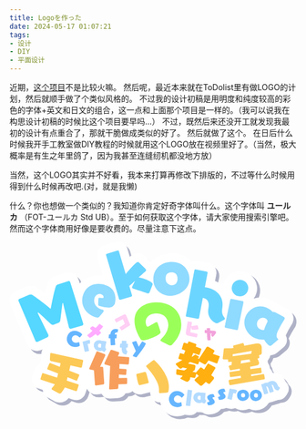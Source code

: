 ```yaml
---
title: Logoを作った
date: 2024-05-17 01:07:21
tags: 
- 设计
- DIY
- 平面设计
---
```

近期，[这个项目](https://github.com/Aikoyori/ProgrammingVTuberLogos)不是比较火嘛。
然后呢，最近本来就在ToDolist里有做LOGO的计划，然后就顺手做了个类似风格的。
不过我的设计初稿是用明度和纯度较高的彩色的字体+英文和日文的组合，这一点和上面那个项目是一样的。（我可以说我在构思设计初稿的时候比这个项目要早吗...）
不过，既然后来还没开工就发现我最初的设计有点重合了，那就干脆做成类似的好了。
然后就做了这个。
在日后什么时候我开手工教室做DIY教程的时候就用这个LOGO放在视频里好了。（当然，极大概率是有生之年里鸽了，因为我甚至连缝纫机都没地方放）

当然，这个LOGO其实并不好看，我本来打算再修改下排版的，不过等什么时候用得到什么时候再改吧.(对，就是我懒)

什么？你也想做一个类似的？我知道你肯定好奇字体叫什么。这个字体叫 __ユールカ__ （FOT-ユールカ Std UB）。至于如何获取这个字体，请大家使用搜索引擎吧。
然而这个字体商用好像是要收费的。尽量注意下这点。

<svg xmlns="http://www.w3.org/2000/svg" viewBox="0 0 307.7 190.4"><g id="图层_2" data-name="图层 2"><g id="图层_1-2" data-name="图层 1"><path d="M301.3,75.6l-9.2-4.9-1-.5-1.5-.5a30.5,30.5,0,0,0-7.2-4.3,25.5,25.5,0,0,0-17.6-1.1,18.8,18.8,0,0,0,3.2-6.5,18.4,18.4,0,1,0-35.6-9.2,13.8,13.8,0,0,0-.3,2,28.9,28.9,0,0,0-8.6-5.3l1.3-6.7a10.7,10.7,0,0,0-8.5-12.5l-11.8-2.3a10.4,10.4,0,0,0-6.3.8,27.8,27.8,0,0,0-21.1-9c-9.3,0-17.1,3.6-22.4,9.4l-5.9-5.9A11,11,0,0,0,138.2,16c-1.1.2-2.9.6-6.2,3.4L129.5,11v-.4a10.8,10.8,0,0,0-12.7-7.1L104.6,7.1h-.4a11,11,0,0,0-7,12.7l5.9,19.7a27.4,27.4,0,0,0-17,2.4,23.9,23.9,0,0,0-7.7,6l-1.3-4.1-.2-.5a11,11,0,0,0-13.6-6.8L51.8,40.1l-.5.2a12.7,12.7,0,0,0-7.4,7.1,110.3,110.3,0,0,0-3,10.9,89,89,0,0,0-9.2-6.4c-3.7-2.2-8.3-1.4-10.4-.7L9.8,56.1l-.4.2A11.1,11.1,0,0,0,3.8,70.2L22,113.4a11.2,11.2,0,0,0,10.4,7.1,12.7,12.7,0,0,0,3.8-.7l2.2-1a7.5,7.5,0,0,0-.7,1.8,9.8,9.8,0,0,0-.5,2.9l-.3,4.9v1.8c0,.1-.1.2-.1.3l-2.1,5.2a10.3,10.3,0,0,0-5.8,6.4l-1.7,5.4a10.5,10.5,0,0,0,6.9,13.1l4.6,1.5a10.6,10.6,0,0,0,5.5,8.3l6.6,3.7.6.3,2,.8a11.2,11.2,0,0,0,3.6.5,11.6,11.6,0,0,0,9.4-4.7l4.9,1.6h.1a10.3,10.3,0,0,0,7.9-.8,10.5,10.5,0,0,0,5.1-6l1.7-5.1a10.4,10.4,0,0,0,9.6,6.2h1.6l4.4-.6a10.6,10.6,0,0,0,9.1,5.1h.4l7.6-.5a10.3,10.3,0,0,0,8.8-5.2h1a10.1,10.1,0,0,0,6.3-2.2,10.4,10.4,0,0,0,7.7,3.4h1.7l9.6-2.3a9.8,9.8,0,0,0,.9,4.8,10.2,10.2,0,0,0,9.4,6.2h.5A17.7,17.7,0,0,0,175.9,189a18.1,18.1,0,0,0,6.9,1.4,20.3,20.3,0,0,0,8.2-1.8h.3l4,.5h1.2a9.8,9.8,0,0,0,7.4-3.4,9.7,9.7,0,0,0,2.4.2h2.2l1.8.5a11.1,11.1,0,0,0,6.2,1.9h.3c5.7,0,10.4-2.3,13.2-5.8a22.5,22.5,0,0,0,5.4-1.2l3.3.7a8.5,8.5,0,0,0,2.3.3,10.1,10.1,0,0,0,3.9-.8,16.2,16.2,0,0,0,8.2,2.2,16,16,0,0,0,6.8-1.5,16.5,16.5,0,0,0,7.1,1.6,16.7,16.7,0,0,0,14.1-8l1.9-.6h.4l.8-.3.6-.2,4.1-1.2h.4l1.5-.7a12,12,0,0,0,2.8-.3,10.1,10.1,0,0,0,6.1-4.5h.1l1.2-1.9a10,10,0,0,0,1.3-7.9,10.2,10.2,0,0,0-3.2-5.1,15.1,15.1,0,0,0-13.9-9.4,10.2,10.2,0,0,0-2.9-4.9v-.7a10.5,10.5,0,0,0-2.1-4.8,9.9,9.9,0,0,0-.2-1.7c0-.2-.1-.4-.1-.6s.1-.3.2-.5a11.5,11.5,0,0,0,2.8-5.6,12.5,12.5,0,0,0,7.5-2.9l6.4-5.4a11.1,11.1,0,0,0,2.9-4,9.7,9.7,0,0,0-.4-8.8l.2-.4a103,103,0,0,1,6.1-10.8l.9-1.4.4-1C309.1,84.5,306.8,78.5,301.3,75.6ZM44.8,103.4h0l3.5-1.3h0Zm78.9-14.3h.4l.3.5Zm1.1.4-.2-.3h.3A.4.4,0,0,0,124.8,89.5Zm57.3,82.4.9-.5.3.3-.9.6Zm1.2.7-.5.3-.2-.3.7-.5Zm35.1-70.7Z" style="fill:#afb2c6"/><path d="M298.2,72.3,289,67.5l-1-.5-1.4-.5a30.2,30.2,0,0,0-7.3-4.4A25.5,25.5,0,0,0,261.8,61a18.1,18.1,0,0,0,3.1-6.4,18.3,18.3,0,1,0-35.5-9.2,12.9,12.9,0,0,0-.4,1.9,32,32,0,0,0-8.6-5.3l1.3-6.6a10.8,10.8,0,0,0-8.5-12.6l-11.8-2.2a11.4,11.4,0,0,0-6.3.7A28.1,28.1,0,0,0,174,12.4c-9.2,0-17.1,3.5-22.3,9.4l-6-6a11.4,11.4,0,0,0-10.6-3.1c-1.1.3-2.9.7-6.2,3.5l-2.5-8.5V7.4A10.7,10.7,0,0,0,113.6.3L101.5,3.8l-.4.2a10.7,10.7,0,0,0-6.9,12.6L100,36.4a27.5,27.5,0,0,0-17,2.4,26.3,26.3,0,0,0-7.7,5.9l-1.3-4-.2-.5a10.8,10.8,0,0,0-13.6-6.8L48.7,36.9l-.5.2a12.5,12.5,0,0,0-7.3,7.1,83.3,83.3,0,0,0-3,10.9,92.1,92.1,0,0,0-9.3-6.5c-3.7-2.1-8.3-1.4-10.4-.6L6.7,52.9l-.4.2A11.1,11.1,0,0,0,.7,67l18.2,43.1a11.1,11.1,0,0,0,10.4,7.1,10.2,10.2,0,0,0,3.8-.7l2.3-1a6.4,6.4,0,0,0-.8,1.9,9.3,9.3,0,0,0-.5,2.9l-.3,4.9v.3a7.6,7.6,0,0,0,.1,1.5l-.2.3-2.1,5.1a10.5,10.5,0,0,0-5.8,6.5l-1.7,5.4a10.2,10.2,0,0,0,.5,7.5,10.5,10.5,0,0,0,6.4,5.6l4.6,1.5a10.6,10.6,0,0,0,5.5,8.3l6.6,3.6.7.4,1.9.8a14.9,14.9,0,0,0,3.6.5,11.9,11.9,0,0,0,9.4-4.7l4.9,1.6h.1a10.3,10.3,0,0,0,13-6.7l1.7-5.1a10.4,10.4,0,0,0,9.6,6.2h1.6l4.5-.7a10.3,10.3,0,0,0,9,5.1h.4l7.6-.4a10.8,10.8,0,0,0,8.8-5.2h1a9.9,9.9,0,0,0,6.3-2.3,10.2,10.2,0,0,0,7.7,3.4h1.7l9.6-2.3a12.3,12.3,0,0,0,.9,4.7,10.4,10.4,0,0,0,9.4,6.2h.6a13.3,13.3,0,0,0,1.3,4.3,18.1,18.1,0,0,0,9.8,9.4,18.5,18.5,0,0,0,7,1.3,21.4,21.4,0,0,0,8.1-1.7h.3l4,.5h1.2a9.8,9.8,0,0,0,7.4-3.4l2.5.2h2.1l1.9.4a10,10,0,0,0,6.2,2h.2c5.7,0,10.5-2.3,13.2-5.9a15.3,15.3,0,0,0,5.4-1.2l3.3.8a9.1,9.1,0,0,0,2.3.3,11,11,0,0,0,4-.8,15.7,15.7,0,0,0,8.2,2.2,16.4,16.4,0,0,0,6.8-1.5,16,16,0,0,0,7,1.6,17.3,17.3,0,0,0,14.2-8l1.8-.6h.4l.8-.3.7-.2,4.1-1.3h.3l1.5-.7a13.6,13.6,0,0,0,2.9-.3,10,10,0,0,0,6-4.4l.2-.2,1.1-1.8a10.3,10.3,0,0,0,1.3-8,9.7,9.7,0,0,0-3.1-5,15.3,15.3,0,0,0-14-9.4,10.2,10.2,0,0,0-2.9-4.9v-.8a10.4,10.4,0,0,0-2.1-4.8,8.8,8.8,0,0,0-.2-1.6,1.3,1.3,0,0,0-.1-.6l.2-.5a11.9,11.9,0,0,0,2.8-5.6,12.5,12.5,0,0,0,7.5-3l6.4-5.4a10.3,10.3,0,0,0,3-3.9,10.7,10.7,0,0,0-.4-8.9c0-.1.1-.3.1-.4A90.2,90.2,0,0,1,302.5,89l.8-1.3.4-1C306,81.2,303.7,75.2,298.2,72.3Z" style="fill:#fff"/><path d="M78,89.9,66.2,93.3A2.3,2.3,0,0,1,63.7,92h0L57.5,66.6v-.3c-.1-.4-.3-.6-.5-.5s-.2.3-.3.6-1.4,12.1-2.3,18.3a2.9,2.9,0,0,1-1.6,2.1L47,89.1a2.5,2.5,0,0,1-2.5-.8C39.8,84.1,32.6,77.1,31,76.1l-.7-.3q-.2.2,0,.6v.4L41.7,99.9h0a2.5,2.5,0,0,1-1.3,2.7l-10.5,4.8h-.1a1.7,1.7,0,0,1-2.1-1.1L9.6,63.5a1.6,1.6,0,0,1,.9-2.1l10.9-4.6h.1a4.8,4.8,0,0,1,2.4,0c3.9,2.3,12.3,8.7,19.8,14.9l.3.2c.2-.1.2-.2.2-.4,1.8-9.7,4-19.9,5.6-24.1a3.2,3.2,0,0,1,1.7-1.5h.1L63,42.3a1.4,1.4,0,0,1,1.9.9H65L79,87.7a1.8,1.8,0,0,1-1,2.2Z" style="fill:#55d7ff"/><path d="M92.2,81C79.3,76.5,75.9,65.5,78.9,56.9s11.5-14.6,24.4-10.2,10.3,17.7,9.7,19.5-2.7,4.4-6.5,4.4a37.9,37.9,0,0,1-10.4-1.8,1.3,1.3,0,0,1-1-1.5c0-2.1.2-6.2.2-6.4a1.4,1.4,0,0,1,1.6-.7c3.2.4,3.6.4,3.9-.4s-.3-2.7-2.7-3.5-5.8.6-7,4.1,0,9.6,7.1,12.1a5,5,0,0,0,1.3.3h.1a1.7,1.7,0,0,1,1.2,2.1,52.7,52.7,0,0,1-4.5,5.5,2.9,2.9,0,0,1-3.4.7Z" style="fill:#8fdaff"/><path d="M150.3,54c-.4.8-.7,1.2-1.3,1.4h-1.1c-3.7-1.4-12.1-4.1-15.5-5.2a1.8,1.8,0,0,1-1-1.1,1.3,1.3,0,0,1,.2-1l3-6.3c-2.5,2.4-4.9,4.6-5.9,5.4l-.3.3,2.9,9.8a1.2,1.2,0,0,1-.8,1.6L119,62.2a1.2,1.2,0,0,1-1.6-.8L103.5,14.3h-.1a1.3,1.3,0,0,1,.9-1.4l11.5-3.4h.1a1.1,1.1,0,0,1,1.4.8l7.3,24.5c2-2.4,10.2-12.3,12.7-12.9a1.8,1.8,0,0,1,1.7.6l6.8,6.7a2.1,2.1,0,0,1,.6,1,1.8,1.8,0,0,1-.7,1.7c-1.3,1-4.2,3.7-7.2,6.4,4.4.3,14.4,4.5,14.9,6.7a1.7,1.7,0,0,1-.1,1.2Z" style="fill:#6cd5ff"/><path d="M172.6,58.1c-9.8,0-18.4-7-18.4-17.6,0-12.4,9.3-18.8,19.8-18.8,13.3,0,19,10.4,19,18.2C193,51.6,181.1,58.1,172.6,58.1Zm7.6-18.3c0-1.2-.2-7-6.3-7s-6.5,4.3-6.5,7a6.7,6.7,0,0,0,6.6,6.9C178.3,46.7,180.2,43.2,180.2,39.8Z" style="fill:#8fdaff"/><path d="M223.7,87.1a2.8,2.8,0,0,1-1.9.4c-.2-.1-10.7-4.1-8.5-16.1,1.4-7.1-1.4-10.3-5.7-11.1h-.3l-4,21.4a1.3,1.3,0,0,1-1.4,1l-11.8-2.3a1.1,1.1,0,0,1-1-1.4l9.1-48.2a1.3,1.3,0,0,1,1.5-1.1L211.5,32a1.2,1.2,0,0,1,.9,1.4l-2.9,15.4a15.2,15.2,0,0,1,2.1.3c11.1,2.1,18.7,10.4,16.6,22.1-.6,3.8-.4,6.9,2,9.8.3.3.9,1,.7,1.7s-.2.6-.7.9Z" style="fill:#6cd5ff"/><path d="M245,58.3a8.8,8.8,0,0,1-6.4-10.7,8.9,8.9,0,0,1,10.8-6.4A8.8,8.8,0,0,1,245,58.3Z" style="fill:#6cd5ff"/><path d="M231.8,92.4h-.1a1.2,1.2,0,0,1-.9-1.4l5.9-28.7a1.3,1.3,0,0,1,1.5-1l11.7,2.4h.2a1.3,1.3,0,0,1,.8,1.4L245,93.9h0a1.3,1.3,0,0,1-1.4.9Z" style="fill:#8fdaff"/><path d="M281.2,110.9c-.9.7-1.6,1-2.4.7a17.1,17.1,0,0,1-5.7-6.6,20.3,20.3,0,0,1-9.6-1.5c-9.2-3.9-14.1-14.3-10.4-23.2,2.8-6.7,11.6-14.2,22.5-9.6a21.2,21.2,0,0,1,7,4.8,1.7,1.7,0,0,1,1.7.1h.3l9.2,4.9c1.4.7,1.5,1.6,1.2,2.2v.3a123.2,123.2,0,0,0-7.3,12.8c-1.4,3.3-1.8,6-.4,7.7s.9,1.1.7,1.6l-.4.4Zm-6.5-21q.9-2.1,2.1-4.5a4.5,4.5,0,0,0-2.9-3.4c-3.5-1.5-6.9,1-8.1,3.8a6,6,0,0,0,3.3,8.2,8,8,0,0,0,3.9.7A40,40,0,0,1,274.7,89.9Z" style="fill:#8fdaff"/><path d="M162,97c0,3.3-15.1,8.8-19,8.8a2.6,2.6,0,0,1-2.3-1.1c-4.6-7.6-6.7-14.2-6.7-19.9C134,70.7,146.1,65,157.6,65c16.5,0,26.6,10.6,26.6,24,0,7.5-3.4,14.8-9.8,21.3a2.9,2.9,0,0,1-2,1,3.7,3.7,0,0,1-1.4-.4c-9.1-4.5-9.1-4.5-9.1-5.2a1.4,1.4,0,0,1,.6-1.1c4.9-4.5,7.8-10.3,7.8-15.4S167.1,77,157.5,77c-6.6,0-11.5,3.6-11.5,8.9,0,.4.4,5.2,2.2,5.2h.5c2.1-1.1,6.4-3.7,8.1-4.5a1.9,1.9,0,0,1,1.1-.4.8.8,0,0,1,.8.6S162,96.2,162,97Z" style="fill:#9bff5a"/><path d="M59.3,156.3a49.1,49.1,0,0,1-3.5,5.4,2.2,2.2,0,0,1-2.7,1l-.7-.3-6.7-3.7a.9.9,0,0,1-.5-1.2,2,2,0,0,1,.5-.9,27.2,27.2,0,0,0,2.9-3.7l-14.7-4.8a.9.9,0,0,1-.7-1.2l1.7-5.3c.2-.7.6-.8,1.2-.6L51,145.7l1.1-4.3-11-4.4c-.7-.3-.8-.7-.6-1.2h0l2.1-5c.2-.6.5-.7,1-.6h.2l10.1,4,.9-3.8-9.5-2.2H45a2.3,2.3,0,0,1-1.7-2.5l.3-5.3V120a.9.9,0,0,1,1.1-.6l33.4,7.3h.1a.9.9,0,0,1,.7,1.1l-1.3,6.6h-.1a1.2,1.2,0,0,1-1.4.7l-10.8-2.5L64,138.3l10.2,4a.9.9,0,0,1,.6,1.1h-.1l-2.2,5.1a.8.8,0,0,1-1.1.5h0l-9.2-3.7-.9,3.7L73.5,153c.6.2.8.6.6,1.1l-1.8,5.5a.9.9,0,0,1-1.1.6Z" style="fill:#fcc956"/><path d="M92.9,154.1h-.3c-.7,0-1-.3-1-1l-1.1-15.2-4.1-.9a1,1,0,0,1-.9-1,1.4,1.4,0,0,1,.2-.6l7.5-17.2a1,1,0,0,1,.9-.6l.6.2,7.4,2.8a1.1,1.1,0,0,1,.6,1c0,.2-.1.4-.1.7l-5.5,11.9h2.1a1.1,1.1,0,0,1,1.2,1.1l1.1,16v.2c0,.9-.4,1.5-1.2,1.6Zm23.9-1.1-.2,3.7a1.3,1.3,0,0,1-1.3,1.3l-7.4.4h-.1c-.8,0-1-.3-1-.7v-.2l1.1-24.3-5.3-1.5a1.2,1.2,0,0,1-.9-1.1.9.9,0,0,1,.1-.5l6.5-13.6a1,1,0,0,1,.9-.5h.6l7.2,2.5a.8.8,0,0,1,.6.9,1.3,1.3,0,0,1-.1.6l-1.3,2.9,11.4.9c.6,0,.8.4.8.9h0l-.5,6.3c-.1.5-.4.7-1,.7h-.1l-8.9-.6-.2,5,7,.5a.9.9,0,0,1,.8.9h0l-.4,4.6a.9.9,0,0,1-1,.8H124l-6.7-.5-.2,3.8,8.1-.2c.6,0,.9.2.9.8v4.8c0,.5-.2,1-.8,1Z" style="fill:#f79e5c"/><path d="M139.7,153.9c-.4.1-.9-.1-1.2-.8-1.2-2.7-2.4-9.5-2.5-10.2a1.1,1.1,0,0,1,.7-1.3h.3l8-2a1.3,1.3,0,0,1,1.4.9c.1.1.1.3.2.4l2.6,9.4a1.4,1.4,0,0,1-.8,1.6H148Zm21.6,8.5c-.5.1-.7-.1-.8-.4a1.8,1.8,0,0,1-.2-1,20.4,20.4,0,0,0-2-10.4c-2.7-6.1-7.3-11.9-11.3-16.2l-.4-.5a1.2,1.2,0,0,1,.4-1.3l6.6-5.1.6-.3a1.2,1.2,0,0,1,1.6.4,52.9,52.9,0,0,1,12.6,17.2c2.2,5.1,3.2,10.5,2,15.7a1.8,1.8,0,0,1-1,1.2,2.9,2.9,0,0,1-1,.3Z" style="fill:#fcc956"/><path d="M210.5,150.3l-3.5,3.4a2.1,2.1,0,0,1-2.2.6,1.7,1.7,0,0,1-1-.6l-4.9-4.5a.9.9,0,0,1-.4-1,1.6,1.6,0,0,1,.4-.7l4.1-3.6-2.7-2.3-1.1,3.9a1.2,1.2,0,0,1-1,.6l-4.3-.8-.2,1.1v.4a5,5,0,0,1-1.8,2.8,2.2,2.2,0,0,1-2.2.4l-.9-.3-5.2-2.6a.5.5,0,0,1-.3-.7.9.9,0,0,1,.3-.5,5.1,5.1,0,0,0,2.1-2.1h0l-5.6-1.1h-.3a1.3,1.3,0,0,1-1.1-1.5l.3-3.8v-.2a.7.7,0,0,1,.9-.4l7.4,1.4a27.6,27.6,0,0,0,3.1-2.3l-4.7-.9-1.3.8a1.6,1.6,0,0,1-1.5.2,2.4,2.4,0,0,1-1.2-.7l-3.2-3.4a1,1,0,0,1-.2-.9,1,1,0,0,1,.4-.5l6.7-3.7-3.6-1.1a.9.9,0,0,1-.7-1.1h.1l1.4-4.4c.2-.7.6-.7,1.1-.6l3.3,1,1.5-3.9-3-1.1a.8.8,0,0,1-.6-1.2l1.6-5.3c.3-.7.7-.8,1.2-.7h.1l3.2,1.1.6-1.7a.9.9,0,0,1,1.2-.7h.1l6.8,2.5a1,1,0,0,1,.6,1.2h0l-.6,1.7,5.3,1.9c.5.2.9.6.7,1.1h0l-1.8,5.3a.8.8,0,0,1-1.1.6h-.1l-5.7-2-1.5,3.7.5.2,2.7-2a1.3,1.3,0,0,1,.9-.2l.3.2,2.9,1.7a.7.7,0,0,1,.3.8.5.5,0,0,1-.2.4l-1.2.9,1.6.4h0l8-12.4a.9.9,0,0,1,1.2-.4h.5l6.1,3.4a1.3,1.3,0,0,1,.6,1.5c-.1.2-.2.3-.2.5l-1.5,2.1,6.6,2.4a.8.8,0,0,1,.6,1.2h0l-2.2,6a.9.9,0,0,1-1.3.6h-.1l-8.3-3.1-2.4,3.5a1.9,1.9,0,0,1-1.9.7l-.4-.2-5.2-2.9-.8,2.4a.9.9,0,0,1-1.3.6l-7.7-2.4-2.2,1.6,6.6,1.5h.2a1.7,1.7,0,0,1,1.2,1.8l-.5,2.5v.2a2.1,2.1,0,0,1-.9,1.5l-1.9,1.3,3.9.8h.1a2.1,2.1,0,0,1,.4-.6l4-4.5a.9.9,0,0,1,1.1-.2.7.7,0,0,1,.6.3l2.5,1.9,3.6-5.9a.8.8,0,0,1,1-.5l.4.2,6.5,3.6a1.1,1.1,0,0,1,.6,1.2l-.2.3-4.3,7.2,2.6,2a1.2,1.2,0,0,1,.3,1.5,1.1,1.1,0,0,1-.3.7l-3.9,4.6a1,1,0,0,1-1.3.4,1.5,1.5,0,0,1-.7-.3Z" style="fill:#ffaf10"/><path d="M236.9,153.8c-.7.1-1-.1-1.2-.8l-.7-3.7c-.1-.5,0-1,.7-1.1l12.5-2.2-.2-2.2-10.4,1.4c-.8.1-1.1-.1-1.2-.8l-.5-3.6c-.2-.8.2-1.1.8-1.2l10.5-1.5-.3-2-9.4,1.7c-.6.1-1,0-1.2-.6l-1.2-3.3v-.3a.8.8,0,0,1,.7-.8l2.3-.4.3-3.7-3,.3c-.6.1-.8-.1-.9-.7l-.3-2.1h-4.4c-.6.1-1-.3-1.2-1a1.5,1.5,0,0,1,.1-.6l1.1-9.5c0-.5.4-.7.9-.8h7.1l2.5-.5-.5-1.4v-.2c-.1-.5.2-.8.7-1l9.2-2.4h.3a.9.9,0,0,1,1.1.5l.7,2.3,12.9-2.4h.2c3.4-.6,5.1.9,5.5,3.4a3.8,3.8,0,0,1,.1,1.5v5a2.4,2.4,0,0,1-2.2,2.4h-.7l.3,2.6a.9.9,0,0,1-.7.9l-1.3.2,1.5,3.6a1.9,1.9,0,0,1,.2.8,2.6,2.6,0,0,1-2.2,3.1l-7.4,1.4.3,2.5,10.4-1.4a.9.9,0,0,1,1.2.8l.5,3.8a.9.9,0,0,1-.8,1.1l-10.6,1.5.2,1.8,12.8-2.2c.7-.1,1,.1,1.1.7l.7,3.8a.9.9,0,0,1-.8,1.1Zm22.2-33.9.8-2.9-20.6,3.7v2.1l19.8-2.7Zm-1.8,6.3-9,1.2-.4,3.3,10.4-1.9Z" style="fill:#fcc956"/><path d="M95.1,100.6a1.1,1.1,0,0,1-.7.3l-.3-.2L92.3,99c-2.2,1.7-5.5,4.2-6.2,4.1s-.3-.1-.4-.3l-2.3-2c0-.1-.1-.2-.1-.4l.2-.3a53,53,0,0,0,5.4-4.5l-2.3-2.1a1.1,1.1,0,0,1-.3-.7c0-.1.1-.1.1-.2L88.3,91c.3-.2.5-.4.8-.3a19.2,19.2,0,0,1,3.1,1.8c1.6-1.6,3-3.1,3.9-4.2l.5-.2.3.2,3,2.2a.4.4,0,0,1,.2.5c0,.4-1.1,1.9-3.9,4.6,1.4,1.1,2,1.8,1.9,2.2s-.1.2-.2.3Z" style="fill:#ffabff"/><path d="M120.5,95.1c-.2.2-.4.1-.5-.1l-2-2.7h-.1a.2.2,0,0,1,.1-.4l5.2-3.5c.3-.3.4-.4.3-.6l-1.8-4.4c-.1-.3-.4-.2-.5-.2l-6.5,3.3a.4.4,0,0,1-.5-.1h0l-1.5-2.9c-.1-.1,0-.3.2-.4h0l9.4-4.8a2.1,2.1,0,0,1,2.8.6c.1.1.1.3.2.4,1.3,3.3,2.6,6.1,3.9,9.4.2.4.1.8-.4,1.2Z" style="fill:#ffcff4"/><path d="M200,102.6l-8-1.7c-2.8-.7-3.2-2.2-2.9-4v-.2L191,85.9a.5.5,0,0,1,.6-.4l3.7.6c.3.1.5.3.4.6s-.4,2.4-.7,3.8h.3l5.9-.9h.2c.2,0,.3.2.4.3l.8,3.2a.8.8,0,0,1,.1.4c-.1.1-.1.3-.3.3a24,24,0,0,1-6.6.6.6.6,0,0,1-.5-.5l-.4-2.7c-.2,1-.9,4.7-1,5.4s.2.7.5.7l6.7,1.4c.3,0,.5.2.5.7l-.5,2.6c0,.4-.5.7-1,.6Z" style="fill:#ffcff4"/><path d="M212.7,105.8h0a.4.4,0,0,1-.4-.4,59.2,59.2,0,0,1-.6-7.2l-2-.2a.4.4,0,0,1-.4-.4V95.1a.4.4,0,0,1,.4-.4h.1l1.7.2V93c0-.2.1-.4.3-.4h2.7c.4,0,.5.3.6.5s0,.9.1,2.1l4.5.3c.7.1,1.8.5,1.8,1.7s-2.9,4.7-3.6,4.7-.5-.2-1.1-.9-.7-.6-.7-.8,0-.3.1-.4a3,3,0,0,0,.8-1.2H217l-1.6-.2c.1,3.3.3,6.8.3,6.8s-.2.4-.5.5Z" style="fill:#f2a2db"/><path d="M75.3,111.1c0,.2,0,.3-.1.4s-.2.3-.5.5a10.1,10.1,0,0,1-7.8.3A8.5,8.5,0,0,1,62,101.2c2.2-5.7,7.5-6.5,11.9-4.8a8.7,8.7,0,0,1,3.9,2.8.6.6,0,0,1,0,.6c0,.1,0,.1-.1.1l-2.1,2.6a.7.7,0,0,1-.6.1h-.2a6.8,6.8,0,0,0-2.4-1.8,3.9,3.9,0,1,0-2.9,7.2,5.8,5.8,0,0,0,4.6-.3h.4a.5.5,0,0,1,.3.5Z" style="fill:#66b6ff"/><path d="M81.1,118.1c-.2,0-.5-.1-.5-.3l-2.3-10.2a.4.4,0,0,1,.3-.5l2.3-.5a11.8,11.8,0,0,1,3-1,6.1,6.1,0,0,1,1.9-.1c.3,0,.5.1.5.4V109a.5.5,0,0,1-.4.5H84.6l-.9.3,1.6,6.9h0c0,.3-.1.5-.3.5Z" style="fill:#b3dbff"/><path d="M102.2,117.8c-.2.3-.4.5-.6.5a5.9,5.9,0,0,1-2.5-1.6,6.2,6.2,0,0,1-3.2.5,6.1,6.1,0,0,1-5.6-6.4,5.6,5.6,0,0,1,6.2-5.2,7.1,7.1,0,0,1,2.7.8.6.6,0,0,1,.6-.1h.1l3.4.6c.5.1.6.4.6.6h0a44.4,44.4,0,0,0-1.1,4.8c-.1,1.2,0,2.1.6,2.5a.7.7,0,0,1,.4.5h-.1Zm-4.1-6,.3-1.7a2,2,0,0,0-1.3-.8,2.1,2.1,0,0,0-2.2,2,2,2,0,0,0,1.8,2.3,2.9,2.9,0,0,0,1.3-.1C98,113,98.1,112.4,98.1,111.8Z" style="fill:#b3dbff"/><path d="M113.3,110.3c0,.5-.3.5-.5.5l-3.8.3h0a.6.6,0,0,1-.5-.6c-.1-1.9-.3-4.5-.3-6.9h-1.5a.7.7,0,0,1-.4-.5l.3-3.3a.4.4,0,0,1,.4-.4h1.2v-.8a5.4,5.4,0,0,1,5.7-5,6.6,6.6,0,0,1,2.1.3.6.6,0,0,1,.4.6h0l-.4,2.2a.6.6,0,0,1-.6.6h-.1c-1,0-2.4.3-2.4,2.2h1.7a.4.4,0,0,1,.4.4l-.3,3.4c0,.2-.1.3-.4.3h-1.4c.1,2.1.2,4.5.4,6.3Z" style="fill:#66b6ff"/><path d="M125.5,120.4c-.2.4-.4.6-.7.6h-.1c-3.3-.6-4.4-2.4-4.5-7.5h-1.5a.7.7,0,0,1-.4-.5l.3-3.3a.4.4,0,0,1,.4-.4h1.3c0-.8.1-1.6.1-2.5a.6.6,0,0,1,.6-.6h.1l3.8.2c.3,0,.5.2.5.6s-.1,1.7-.2,2.5h1.4a.4.4,0,0,1,.4.4l-.3,3.4c0,.2-.1.3-.4.3H125c0,1.8.2,3.2,1.1,3.6s.5.1.5.4h-.1Z" style="fill:#b3dbff"/><path d="M132.6,122.8a.5.5,0,0,1-.4-.5.6.6,0,0,1,.1-.4l3.2-4.7c-.1,0-.1-.1-.2-.3l-3.7-8.4a.8.8,0,0,1-.1-.4c0-.3.2-.4.5-.5l3.2-1h.2c.4,0,.6.3.8.6l2.4,5.4c1.1-1.8,2.3-3.6,3.3-5.1s.2-.3.4-.3h.5l3,1.6c.3.1.4.2.4.4s-1.5,4.4-9.7,14.3a.7.7,0,0,1-.6.4h-.4Z" style="fill:#66b6ff"/><path d="M184.7,175.6v.5a1.1,1.1,0,0,1-.5.4,10.1,10.1,0,0,1-7.8.3,8.5,8.5,0,0,1-4.8-11.2c2.2-5.6,7.4-6.5,11.8-4.7a8.5,8.5,0,0,1,3.9,2.9c.1.1.1.4.1.5v.2l-2.2,2.5a.6.6,0,0,1-.6.1h-.2a6,6,0,0,0-2.4-1.8,3.9,3.9,0,1,0-2.9,7.2,5.8,5.8,0,0,0,4.6-.3h.3a.7.7,0,0,1,.4.5Z" style="fill:#66b6ff"/><path d="M189.4,175.8a.4.4,0,0,1-.4-.4l2-16.3c.1-.2.3-.4.5-.3l4,.5c.2,0,.4.2.3.4l-2,16.3c0,.2-.2.3-.4.3Z" style="fill:#b3dbff"/><path d="M209.7,173.1c-.2.3-.4.5-.7.5a4.9,4.9,0,0,1-2.6-1.3,6.3,6.3,0,0,1-9.3-5,5.7,5.7,0,0,1,5.6-5.8,8.2,8.2,0,0,1,2.8.5l.5-.2h.1l3.5.3c.5.1.7.3.7.6h0a32.5,32.5,0,0,0-.6,4.9c0,1.2.2,2,.9,2.4s.4.2.4.4v.2Zm-4.8-5.6c0-.5.1-1.1.1-1.7a1.6,1.6,0,0,0-1.4-.6,2.1,2.1,0,0,0-1.9,2.2,2,2,0,0,0,2.1,2.1,3,3,0,0,0,1.2-.3C205,168.7,204.9,168.1,204.9,167.5Z" style="fill:#b3dbff"/><path d="M213.5,175.4a.8.8,0,0,1-.8-.4l-.8-2.3v-.2c0-.3.4-.3.7-.3s1.7-.6,1.7-1.1-.3-.6-.5-.9l-.6-.6a4,4,0,0,1-1.2-2.7c0-2.2,3.2-3.4,5.9-3.4.7,0,.9.1,1.1.4l.9,2.3v.2c0,.3-.2.3-.5.3h0c-1.2,0-1.7.4-1.7.8s.3.8,1.1,1.6a4.2,4.2,0,0,1,1.3,2.7c0,2.3-3.6,3.6-6.3,3.6Z" style="fill:#66b6ff"/><path d="M225.2,169.6c-.4,0-.6-.1-.7-.4l-.9-2.3c0-.1-.1-.1-.1-.2s.4-.3.7-.3,1.7-.6,1.7-1.1a1.6,1.6,0,0,0-.5-.9l-.6-.6a4.6,4.6,0,0,1-1.2-2.6c0-2.3,3.3-3.5,5.9-3.5.8,0,1,.1,1.1.4l.9,2.4v.2c0,.2-.2.3-.4.3H231c-1.2,0-1.7.4-1.7.8s.3.7,1.1,1.5a4.2,4.2,0,0,1,1.3,2.7c0,2.3-3.6,3.6-6.3,3.6Z" style="fill:#66b6ff"/><path d="M234,168.5a.5.5,0,0,1-.4-.5l2.4-10.2a.5.5,0,0,1,.5-.3l2.3.6a10.5,10.5,0,0,1,3.1.3l1.8.8c.3.2.4.3.3.6v.2l-1.4,2.6a.4.4,0,0,1-.6.2h-.2a1.9,1.9,0,0,0-.9-.4h-.9l-1.6,6.9h0a.3.3,0,0,1-.5.3Z" style="fill:#b3dbff"/><path d="M250.1,170.8a5.8,5.8,0,0,1-6.1-5.9c0-4.1,3-6.2,6.6-6.2a6,6,0,0,1,6.3,6C256.9,168.6,252.9,170.8,250.1,170.8Zm2.5-6.1a2.1,2.1,0,0,0-2.1-2.3,2.2,2.2,0,0,0-2.2,2.3,2.3,2.3,0,0,0,2.3,2.3A2.1,2.1,0,0,0,252.6,164.7Z" style="fill:#66b6ff"/><path d="M263.9,170.9a5.9,5.9,0,0,1-6.1-5.9c0-4.1,3.1-6.3,6.6-6.3a6.1,6.1,0,0,1,6.3,6.1C270.7,168.7,266.7,170.9,263.9,170.9Zm2.5-6.1a2.1,2.1,0,0,0-2.1-2.4,2.1,2.1,0,0,0-2.1,2.4,2.2,2.2,0,0,0,2.2,2.3A2.1,2.1,0,0,0,266.4,164.8Z" style="fill:#66b6ff"/><path d="M279.5,162h-.1c-.2.1-.4-.1-.4-.3l-1.3-4c-.6-1.9-1.2-2.6-2.4-2.4l2.1,6.9c.1.2,0,.5-.2.5l-3.6,1.1h-.1a.5.5,0,0,1-.4-.3l-3.1-10h0a.4.4,0,0,1,.2-.5l1.2-.4,2.7-1.2a7.8,7.8,0,0,1,2.6-.2,10,10,0,0,1,3.3-1.6,5.9,5.9,0,0,1,7.6,4.1,3.6,3.6,0,0,0,2,2.6c.1.1.4.2.4.4a.3.3,0,0,1,0,.4l-1.3,2a.5.5,0,0,1-.5.4c-.2.1-3.4.3-4.7-3.5-.6-2-1.2-2.7-2.4-2.6l2.2,6.9a.5.5,0,0,1-.3.5Z" style="fill:#b3dbff"/></g></g></svg>